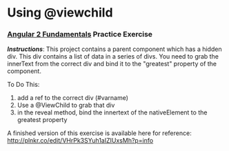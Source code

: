 # Using @viewchild
### [Angular 2 Fundamentals]("https://app.pluralsight.com/courses/angular2-fundamentals") Practice Exercise


**_Instructions_**: This project contains a parent component which has a hidden div.
This div contains a list of data in a series of divs. You need to grab the innerText
from the correct div and bind it to the "greatest" property of the component. 


To Do This:

1. add a ref to the correct div (#varname)
2. Use a @ViewChild to grab that div
3. in the reveal method, bind the innertext of the nativeElement to the greatest property


A finished version of this exercise is available here for reference: http://plnkr.co/edit/VHrPk3SYuh1aIZIUxsMh?p=info

